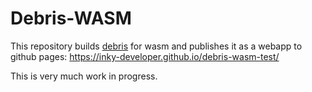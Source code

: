 # Debris-WASM
This repository builds [debris](https://github.com/Inky-developer/debris) for wasm and publishes it as a webapp to github pages: https://inky-developer.github.io/debris-wasm-test/

This is very much work in progress.